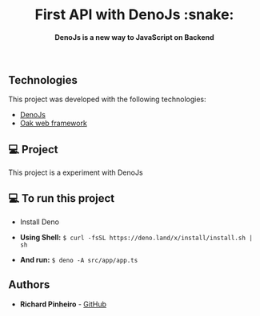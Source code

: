 <h1 align="center">
   First API with DenoJs :snake:
</h1>

<h4 align="center">
  DenoJs is a new way to JavaScript on Backend
</h4>

<br>

## Technologies

This project was developed with the following technologies:

- [DenoJs](https://deno.land/)
- [Oak web framework](https://github.com/oakserver/oak)

## 💻 Project

This project is a experiment with DenoJs

## 💻 To run this project

* Install Deno

* **Using Shell:** `$ curl -fsSL https://deno.land/x/install/install.sh | sh`

* **And run:** `$ deno -A src/app/app.ts`

## Authors

* **Richard Pinheiro** - [GitHub](https://github.com/RichardPinheiro)
